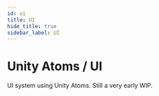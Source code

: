 ```yaml
---
id: ui
title: UI
hide_title: true
sidebar_label: UI
---
```


# Unity Atoms / UI

UI system using Unity Atoms. Still a very early WIP. 

